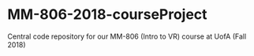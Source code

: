 # MM-806-2018-courseProject
Central code repository for our MM-806 (Intro to VR) course at UofA (Fall 2018)  

